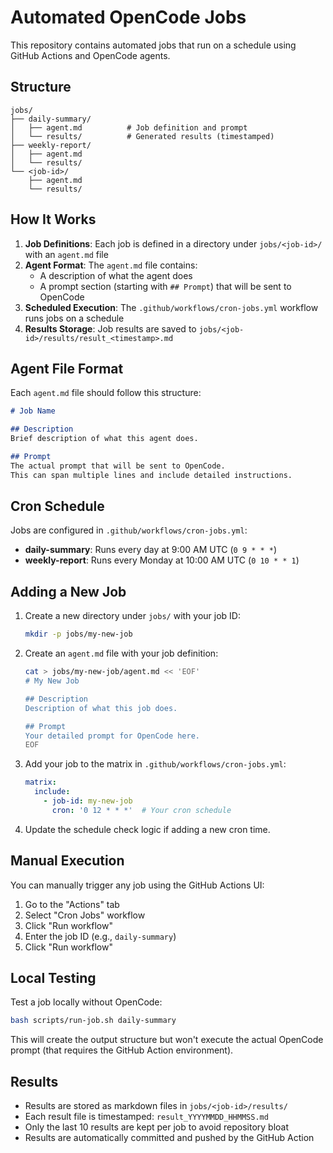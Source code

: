 # Automated OpenCode Jobs

This repository contains automated jobs that run on a schedule using GitHub Actions and OpenCode agents.

## Structure

```
jobs/
├── daily-summary/
│   ├── agent.md          # Job definition and prompt
│   └── results/          # Generated results (timestamped)
├── weekly-report/
│   ├── agent.md
│   └── results/
└── <job-id>/
    ├── agent.md
    └── results/
```

## How It Works

1. **Job Definitions**: Each job is defined in a directory under `jobs/<job-id>/` with an `agent.md` file
2. **Agent Format**: The `agent.md` file contains:
   - A description of what the agent does
   - A prompt section (starting with `## Prompt`) that will be sent to OpenCode
3. **Scheduled Execution**: The `.github/workflows/cron-jobs.yml` workflow runs jobs on a schedule
4. **Results Storage**: Job results are saved to `jobs/<job-id>/results/result_<timestamp>.md`

## Agent File Format

Each `agent.md` file should follow this structure:

```markdown
# Job Name

## Description
Brief description of what this agent does.

## Prompt
The actual prompt that will be sent to OpenCode.
This can span multiple lines and include detailed instructions.
```

## Cron Schedule

Jobs are configured in `.github/workflows/cron-jobs.yml`:

- **daily-summary**: Runs every day at 9:00 AM UTC (`0 9 * * *`)
- **weekly-report**: Runs every Monday at 10:00 AM UTC (`0 10 * * 1`)

## Adding a New Job

1. Create a new directory under `jobs/` with your job ID:
   ```bash
   mkdir -p jobs/my-new-job
   ```

2. Create an `agent.md` file with your job definition:
   ```bash
   cat > jobs/my-new-job/agent.md << 'EOF'
   # My New Job
   
   ## Description
   Description of what this job does.
   
   ## Prompt
   Your detailed prompt for OpenCode here.
   EOF
   ```

3. Add your job to the matrix in `.github/workflows/cron-jobs.yml`:
   ```yaml
   matrix:
     include:
       - job-id: my-new-job
         cron: '0 12 * * *'  # Your cron schedule
   ```

4. Update the schedule check logic if adding a new cron time.

## Manual Execution

You can manually trigger any job using the GitHub Actions UI:

1. Go to the "Actions" tab
2. Select "Cron Jobs" workflow
3. Click "Run workflow"
4. Enter the job ID (e.g., `daily-summary`)
5. Click "Run workflow"

## Local Testing

Test a job locally without OpenCode:

```bash
bash scripts/run-job.sh daily-summary
```

This will create the output structure but won't execute the actual OpenCode prompt (that requires the GitHub Action environment).

## Results

- Results are stored as markdown files in `jobs/<job-id>/results/`
- Each result file is timestamped: `result_YYYYMMDD_HHMMSS.md`
- Only the last 10 results are kept per job to avoid repository bloat
- Results are automatically committed and pushed by the GitHub Action

